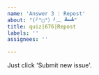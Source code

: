 ```yaml
---
name: 'Answer 3 : Repost'
about: "(╯°□°）╯︵ ┻━┻"
title: quiz|676|Repost
labels: ''
assignees: ''

---
```


Just click 'Submit new issue'.
